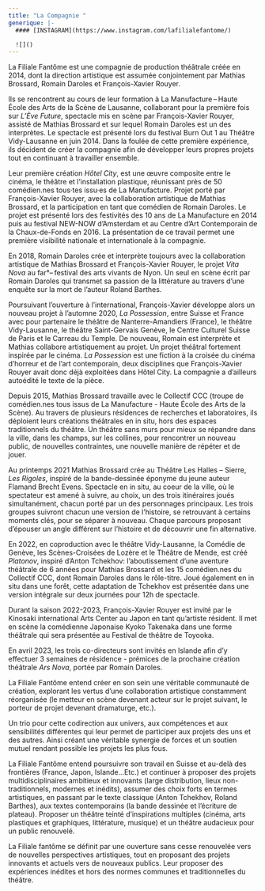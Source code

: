 ```yaml
---
title: "La Compagnie "
generique: |-
  #### [INSTAGRAM](https://www.instagram.com/lafilialefantome/)

  ![]()
---
```

La Filiale Fantôme est une compagnie de production théâtrale créée en 2014, dont la direction artistique est assumée conjointement par Mathias Brossard, Romain Daroles et François-Xavier Rouyer.

Ils se rencontrent au cours de leur formation à La Manufacture – Haute École des Arts de la Scène de Lausanne, collaborant pour la première fois sur *L’Ève Future*, spectacle mis en scène par François-Xavier Rouyer, assisté de Mathias Brossard et sur lequel Romain Daroles est un des interprètes. Le spectacle est présenté lors du festival Burn Out 1 au Théâtre Vidy-Lausanne en juin 2014.
Dans la foulée de cette première expérience, ils décident de créer la compagnie afin de développer leurs propres projets tout en continuant à travailler ensemble.

Leur première création *Hôtel City*, est une œuvre composite entre le cinéma, le théâtre et l’installation plastique, réunissant près de 50 comédien.nes tous·tes issu·es de La Manufacture. Projet porté par François-Xavier Rouyer, avec la collaboration artistique de Mathias Brossard, et la participation en tant que comédien de Romain Daroles. Le projet est présenté lors des festivités des 10 ans de La Manufacture en 2014 puis au festival NEW-NOW d’Amsterdam et au Centre d’Art Contemporain de la Chaux-de-Fonds en 2016. La présentation de ce travail permet une première visibilité nationale et internationale à la compagnie.

En 2018, Romain Daroles crée et interprète toujours avec la collaboration artistique de Mathias Brossard et François-Xavier Rouyer, le projet *Vita Nova* au far°– festival des arts vivants de Nyon. Un seul en scène écrit par Romain Daroles qui transmet sa passion de la littérature au travers d’une enquête sur la mort de l’auteur Roland Barthes. 

Poursuivant l’ouverture à l’international, François-Xavier développe alors un nouveau projet à l’automne 2020, *La Possession*, entre Suisse et France avec pour partenaire le théâtre de Nanterre-Amandiers (France), le théâtre Vidy-Lausanne, le théâtre Saint-Gervais Genève, le Centre Culturel Suisse de Paris et le Carreau du Temple. De nouveau, Romain est interprète et Mathias collabore artistiquement au projet. Un projet théâtral fortement inspirée par le cinéma. *La Possession* est une fiction à la croisée du cinéma d’horreur et de l’art contemporain, deux disciplines que François-Xavier Rouyer avait donc déjà exploitées dans Hôtel City. La compagnie a d’ailleurs autoédité le texte de la pièce.  

Depuis 2015, Mathias Brossard travaille avec le Collectif CCC (troupe de comédien.nes tous issus de La Manufacture - Haute École des Arts de la Scène). Au travers de plusieurs résidences de recherches et laboratoires, ils déploient leurs créations théâtrales en in situ, hors des espaces traditionnels du théâtre. Un théâtre sans murs pour mieux se répandre dans la ville, dans les champs, sur les collines, pour rencontrer un nouveau public, de nouvelles contraintes, une nouvelle manière de répéter et de jouer. 

Au printemps 2021 Mathias Brossard crée au Théâtre Les Halles – Sierre, *Les Rigoles*,  inspiré de la bande-dessinée éponyme du jeune auteur Flamand Brecht Evens. Spectacle en in situ, au coeur de la ville, où le spectateur est amené à suivre, au choix, un des trois itinéraires joués simultanément, chacun porté par un des personnages principaux. Les trois groupes suivront chacun une version de l’histoire, se retrouvant à certains moments clés, pour se séparer à nouveau. Chaque parcours proposant d’épouser un angle différent sur l’histoire et de découvrir une fin alternative.

En 2022, en coproduction avec le théâtre Vidy-Lausanne, la Comédie de Genève, les Scènes-Croisées de Lozère et le Théâtre de Mende, est créé *Platonov*, inspiré d’Anton Tchekhov: l’aboutissement d’une aventure théâtrale de 6 années pour Mathias Brossard et les 15 comédien.nes du Collectif CCC, dont Romain Daroles dans le rôle-titre. Joué également en in situ dans une forêt, cette adaptation de Tchekhov est présentée dans une version intégrale sur deux journées pour 12h de spectacle.  

Durant la saison 2022-2023, François-Xavier Rouyer est invité par le Kinosaki international Arts Center au Japon en tant qu’artiste résident. Il met en scène la comédienne Japonaise Kyoko Takenaka dans une forme théâtrale qui sera présentée au Festival de théâtre de Toyooka. 

En avril 2023, les trois co-directeurs sont invités en Islande afin d’y effectuer 3 semaines de résidence - prémices de la prochaine création théâtrale *Ars Nova*, portée par Romain Daroles.

La Filiale Fantôme entend créer en son sein une véritable communauté de création, explorant les vertus d’une collaboration artistique constamment réorganisée (le metteur en scène devenant acteur sur le projet suivant, le porteur de projet devenant dramaturge, etc.). 

Un trio pour cette codirection aux univers, aux compétences et aux sensibilités différentes qui leur permet de participer aux projets des uns et des autres. Ainsi créant une véritable synergie de forces et un soutien mutuel rendant possible les projets les plus fous.

La Filiale Fantôme entend poursuivre son travail en Suisse et au-delà des frontières (France, Japon, Islande…Etc.) et continuer à proposer des projets multidisciplinaires ambitieux et innovants (large distribution, lieux non-traditionnels, modernes et inédits), assumer des choix forts en termes artistiques, en passant par le texte classique (Anton Tchekhov, Roland Barthes), aux textes contemporains (la bande dessinée et l’écriture de plateau). Proposer un théâtre teinté d’inspirations multiples (cinéma, arts plastiques et graphiques, littérature, musique) et un théâtre audacieux pour un public renouvelé. 

La Filiale fantôme se définit par une ouverture sans cesse renouvelée vers de nouvelles perspectives artistiques, tout en proposant des projets innovants et actuels vers de nouveaux publics. Leur proposer des expériences inédites et hors des normes communes et traditionnelles du théâtre.